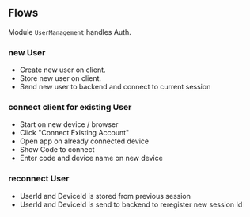 ## Flows

Module `UserManagement` handles Auth.

### new User

- Create new user on client.
- Store new user on client.
- Send new user to backend and connect to current session

### connect client for existing User

- Start on new device / browser
- Click "Connect Existing Account"
- Open app on already connected device
- Show Code to connect
- Enter code and device name on new device

### reconnect User

- UserId and DeviceId is stored from previous session
- UserId and DeviceId is send to backend to reregister new session Id
